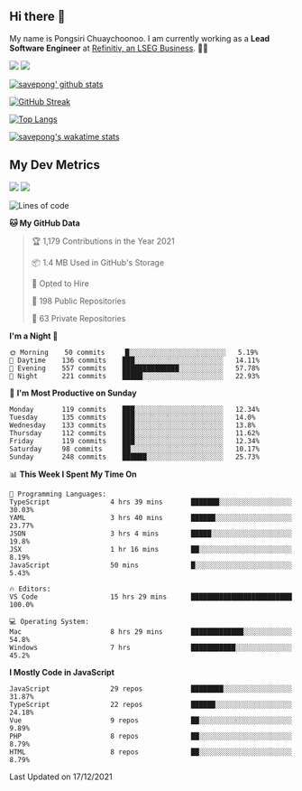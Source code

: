 ## Hi there 👋

My name is Pongsiri Chuaychoonoo. I am currently working as a **Lead Software Engineer** at [Refinitiv, an LSEG Business](https://www.refinitiv.com). 👨‍💻

[<img src="https://img.shields.io/badge/savepong.com-%230077B5.svg?&style=for-the-badge&color=81e6d9" />](https://savepong.com)
[<img src="https://img.shields.io/badge/linkedin-%230077B5.svg?&style=for-the-badge&logo=linkedin&logoColor=white" />](https://www.linkedin.com/in/savepong)

[![savepong' github stats](https://github-readme-stats.vercel.app/api?username=savepong&show_icons=true&count_private=true&theme=gotham&hide_border=true&bg_color=00000000&text_color=768390FF)](https://savepong.com/posts/stats)

[![GitHub Streak](https://github-readme-streak-stats.herokuapp.com?user=savepong&theme=gotham&hide_border=true&background=00000000&dates=768390FF)](https://savepong.com/posts/stats)

[![Top Langs](https://github-readme-stats.vercel.app/api/top-langs/?username=savepong&layout=compact&langs_count=10&theme=gotham&hide_border=true&bg_color=00000000&text_color=768390FF)](https://savepong.com/posts/stats)

[![savepong's wakatime stats](https://github-readme-stats.vercel.app/api/wakatime?username=@savepong&layout=default&theme=gotham&hide_border=true&bg_color=00000000&text_color=768390FF)](https://savepong.com/posts/stats)

## My Dev Metrics

[![](https://komarev.com/ghpvc/?username=savepong&color=blue&label=Profile%20Views)](https://github.com/savepong)
[![](https://img.shields.io/github/followers/savepong?label=GitHub%20Followers)](https://github.com/savepong)

<!--START_SECTION:waka-->
![Lines of code](https://img.shields.io/badge/From%20Hello%20World%20I%27ve%20Written-4%20Million%20lines%20of%20code-blue)

**🐱 My GitHub Data** 

> 🏆 1,179 Contributions in the Year 2021
 > 
> 📦 1.4 MB Used in GitHub's Storage 
 > 
> 💼 Opted to Hire
 > 
> 📜 198 Public Repositories 
 > 
> 🔑 63 Private Repositories  
 > 
**I'm a Night 🦉** 

```text
🌞 Morning    50 commits     █░░░░░░░░░░░░░░░░░░░░░░░░   5.19% 
🌆 Daytime    136 commits    ███░░░░░░░░░░░░░░░░░░░░░░   14.11% 
🌃 Evening    557 commits    ██████████████░░░░░░░░░░░   57.78% 
🌙 Night      221 commits    █████░░░░░░░░░░░░░░░░░░░░   22.93%

```
📅 **I'm Most Productive on Sunday** 

```text
Monday       119 commits    ███░░░░░░░░░░░░░░░░░░░░░░   12.34% 
Tuesday      135 commits    ███░░░░░░░░░░░░░░░░░░░░░░   14.0% 
Wednesday    133 commits    ███░░░░░░░░░░░░░░░░░░░░░░   13.8% 
Thursday     112 commits    ███░░░░░░░░░░░░░░░░░░░░░░   11.62% 
Friday       119 commits    ███░░░░░░░░░░░░░░░░░░░░░░   12.34% 
Saturday     98 commits     ██░░░░░░░░░░░░░░░░░░░░░░░   10.17% 
Sunday       248 commits    ██████░░░░░░░░░░░░░░░░░░░   25.73%

```


📊 **This Week I Spent My Time On** 

```text
💬 Programming Languages: 
TypeScript               4 hrs 39 mins       ███████░░░░░░░░░░░░░░░░░░   30.03% 
YAML                     3 hrs 40 mins       ██████░░░░░░░░░░░░░░░░░░░   23.77% 
JSON                     3 hrs 4 mins        █████░░░░░░░░░░░░░░░░░░░░   19.8% 
JSX                      1 hr 16 mins        ██░░░░░░░░░░░░░░░░░░░░░░░   8.19% 
JavaScript               50 mins             █░░░░░░░░░░░░░░░░░░░░░░░░   5.43%

🔥 Editors: 
VS Code                  15 hrs 29 mins      █████████████████████████   100.0%

💻 Operating System: 
Mac                      8 hrs 29 mins       █████████████░░░░░░░░░░░░   54.8% 
Windows                  7 hrs               ███████████░░░░░░░░░░░░░░   45.2%

```

**I Mostly Code in JavaScript** 

```text
JavaScript               29 repos            ████████░░░░░░░░░░░░░░░░░   31.87% 
TypeScript               22 repos            ██████░░░░░░░░░░░░░░░░░░░   24.18% 
Vue                      9 repos             ██░░░░░░░░░░░░░░░░░░░░░░░   9.89% 
PHP                      8 repos             ██░░░░░░░░░░░░░░░░░░░░░░░   8.79% 
HTML                     8 repos             ██░░░░░░░░░░░░░░░░░░░░░░░   8.79%

```



 Last Updated on 17/12/2021
<!--END_SECTION:waka-->

<!--
**savepong/savepong** is a ✨ _special_ ✨ repository because its `README.md` (this file) appears on your GitHub profile.

Here are some ideas to get you started:

- 🔭 I’m currently working on WebComponents and TypeScript.
- 🌱 I’m currently learning ...
- 👯 I’m looking to collaborate on ...
- 🤔 I’m looking for help with ...
- 💬 Ask me about ...
- 📫 How to reach me: ...
- 😄 Pronouns: ...
- ⚡ Fun fact: ...
-->
